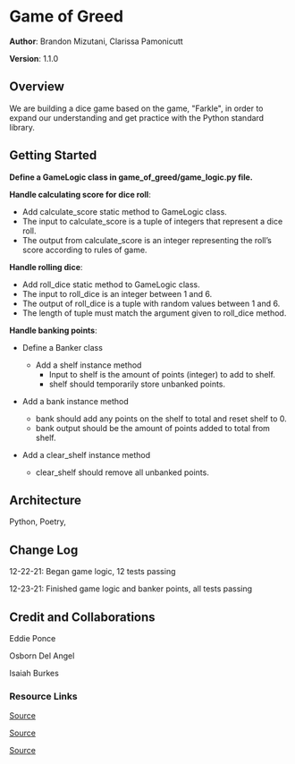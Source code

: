 # Game of Greed

**Author**: Brandon Mizutani, Clarissa Pamonicutt

**Version**: 1.1.0
<!-- (increment the patch/fix version number if you make more commits past your first submission) -->

## Overview
<!-- Provide a high level overview of what this application is and why you are building it, beyond the fact that it's an assignment for this class. (i.e. What's your problem domain?) -->

We are building a dice game based on the game, "Farkle", in order to expand our understanding and get practice with the Python standard library.

## Getting Started
<!-- What are the steps that a user must take in order to build this app on their own machine and get it running? -->

**Define a GameLogic class in game_of_greed/game_logic.py file.**

**Handle calculating score for dice roll**:

- Add calculate_score static method to GameLogic class.
- The input to calculate_score is a tuple of integers that represent a dice roll.
- The output from calculate_score is an integer representing the roll’s score according to rules of game.

**Handle rolling dice**:

- Add roll_dice static method to GameLogic class.
- The input to roll_dice is an integer between 1 and 6.
- The output of roll_dice is a tuple with random values between 1 and 6.
- The length of tuple must match the argument given to roll_dice method.

**Handle banking points**:

- Define a Banker class
  - Add a shelf instance method
    - Input to shelf is the amount of points (integer) to add to shelf.
    - shelf should temporarily store unbanked points.

- Add a bank instance method

  - bank should add any points on the shelf to total and reset shelf to 0.
  - bank output should be the amount of points added to total from shelf.  

- Add a clear_shelf instance method
  - clear_shelf should remove all unbanked points.

## Architecture
<!-- Provide a detailed description of the application design. What technologies (languages, libraries, etc) you're using, and any other relevant design information. -->
Python, Poetry,

## Change Log

<!-- Use this area to document the iterative changes made to your application as each feature is successfully implemented. Use time stamps. Here's an example:

01-01-2001 4:59pm - Application now has a fully-functional express server, with a GET route for the location resource. -->

12-22-21: Began game logic, 12 tests passing

12-23-21: Finished game logic and banker points, all tests passing

## Credit and Collaborations
<!-- Give credit (and a link) to other people or resources that helped you build this application. -->

Eddie Ponce

Osborn Del Angel

Isaiah Burkes

### Resource Links

[Source](https://stackoverflow.com/questions/12229064/mapping-over-values-in-a-python-dictionary)

[Source](https://docs.python.org/3/library/collections.html)

[Source](https://en.wikipedia.org/wiki/Dice_10000)
